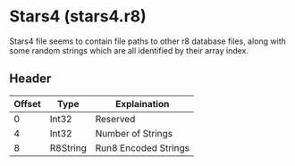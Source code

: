# Stars4 (stars4.r8)

Stars4 file seems to contain file paths to other r8 database files, along with some random strings which are all identified by their array index.

## Header

| Offset | Type     | Explaination         |
| ------ | -------- | -------------------- |
| 0      | Int32    | Reserved             |
| 4      | Int32    | Number of Strings    |
| 8      | R8String | Run8 Encoded Strings |
